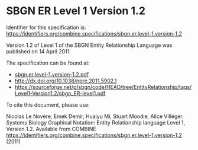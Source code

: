 # SBGN ER Level 1 Version 1.2
Identifier for this specification is: https://identifiers.org/combine.specifications/sbgn.er.level-1.version-1.2

Version 1.2 of Level 1 of the SBGN Entity Relationship Language was published on 14 April 2011.

The specification can be found at:

* [sbgn.er.level-1.version-1.2.pdf](./files/sbgn.er.level-1.version-1.2.pdf)
* http://dx.doi.org/10.1038/npre.2011.5902.1
* https://sourceforge.net/p/sbgn/code/HEAD/tree/EntityRelationship/tags/Level1-Version1.2/sbgn_ER-level1.pdf

To cite this document, please use:

Nicolas Le Novère, Emek Demir, Huaiyu Mi, Stuart Moodie, Alice Villéger. Systems Biology Graphical Notation: Entity Relationship language Level 1, Version 1.2. Available from COMBINE <https://identifiers.org/combine.specifications/sbgn.er.level-1.version-1.2> (2011)